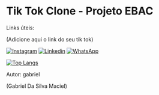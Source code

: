 
# Tik Tok Clone - Projeto EBAC

Links úteis:

(Adicione aqui o link do seu tik tok)

[![Instagram](https://img.shields.io/badge/Instagram-E4405F?style=for-the-badge&logo=instagram&logoColor=white)](https://www.instagram.com/(5884gabriel))
[![Linkedin](https://img.shields.io/badge/LinkedIn-0077B5?style=for-the-badge&logo=linkedin&logoColor=white)](https://www.linkedin.com/in/(gabrieldasilvamaciel-silva-645077280))
[![WhatsApp](https://img.shields.io/badge/WhatsApp-25D366?style=for-the-badge&logo=whatsapp&logoColor=white)](https://wa.me/55(92981526816))


[![Top Langs](https://github-readme-stats.vercel.app/api/top-langs/?username=GabrielMacielDxD)](https://github.com/GabrielMacielDxD/github-readme-stats)

Autor: gabriel

(Gabriel Da Silva Maciel)
